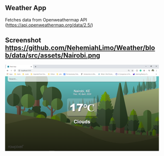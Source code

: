 ## Weather App
Fetches data from Openweathermap API (https://api.openweathermap.org/data/2.5/) 

## Screenshot https://github.com/NehemiahLimo/Weather/blob/data/src/assets/Nairobi.png
![Nairobi](https://github.com/NehemiahLimo/Weather/blob/data/src/assets/Nairobi.png)

